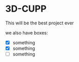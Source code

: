 # 3D-CUPP
This will be the best project ever

we also have boxes:
- [x] something
- [x] something
- [ ] something
